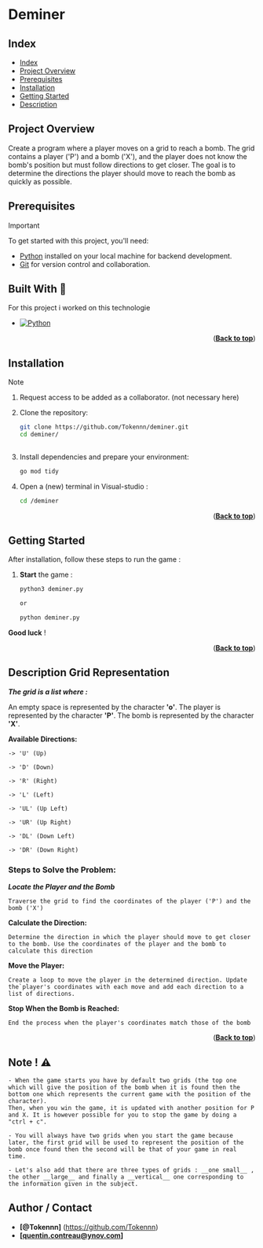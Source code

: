 # Deminer

<a name="readme-top"></a>

## Index
 
- [Index](#index)
- [Project Overview](#project-overview)
- [Prerequisites](#prerequisites)
- [Installation](#installation)
- [Getting Started](#getting-started)
- [Description](#description)
 
## Project Overview  

Create a program where a player moves on a grid to reach a bomb. The grid contains a player ('P') and a bomb ('X'), and the player does not know the bomb's position but must follow directions to get closer. The goal is to determine the directions the player should move to reach the bomb as quickly as possible.


## Prerequisites 
 
> [!IMPORTANT]
> To get started with this project, you'll need:
 
- [Python](https://www.python.org/downloads/) installed on your local machine for backend development.
- [Git](https://git-scm.com/downloads) for version control and collaboration.

## Built With 🔨
 
For this project i worked on this technologie
 
* [![Python][Python]][Python-url]

<p align="right">(<a href="#readme-top"><strong>Back to top</strong></a>)</p>
 

## Installation 
 
> [!NOTE]
>1. Request access to be added as a collaborator. (not necessary here)
 
2. Clone the repository:
   ```bash
   git clone https://github.com/Tokennn/deminer.git
   cd deminer/
 
3. Install dependencies and prepare your environment:
    ```bash
    go mod tidy
 
4. Open a (new) terminal in Visual-studio : 
    ```bash
    cd /deminer
    ```
 
<p align="right">(<a href="#readme-top"><strong>Back to top</strong></a>)</p>
 
 
## Getting Started  
 
After installation, follow these steps to run the game :
 
1. __Start__ the game :
    ```bash
    python3 deminer.py

    or 

    python deminer.py
 
 __Good luck__ !
 
<p align="right">(<a href="#readme-top"><strong>Back to top</strong></a>)</p>


## Description Grid Representation  


__*The grid is a list where :*__

An empty space is represented by the character __'o'__.
The player is represented by the character __'P'__.
The bomb is represented by the character __'X'__.

__Available Directions:__

    -> 'U' (Up)

    -> 'D' (Down)

    -> 'R' (Right)

    -> 'L' (Left)

    -> 'UL' (Up Left)

    -> 'UR' (Up Right)

    -> 'DL' (Down Left)

    -> 'DR' (Down Right)
    
 

### **Steps to Solve the Problem:**  

__*Locate the Player and the Bomb*__

```Traverse the grid to find the coordinates of the player ('P') and the bomb ('X')```

__Calculate the Direction:__

```Determine the direction in which the player should move to get closer to the bomb. Use the coordinates of the player and the bomb to calculate this direction```

__Move the Player:__

```Create a loop to move the player in the determined direction. Update the`player's coordinates with each move and add each direction to a list of directions.```

__Stop When the Bomb is Reached:__

```End the process when the player's coordinates match those of the bomb```

<p align="right">(<a href="#readme-top"><strong>Back to top</strong></a>)</p>


## Note ! ⚠️

``` 
- When the game starts you have by default two grids (the top one which will give the position of the bomb when it is found then the bottom one which represents the current game with the position of the character).
Then, when you win the game, it is updated with another position for P and X. It is however possible for you to stop the game by doing a "ctrl + c".

- You will always have two grids when you start the game because later, the first grid will be used to represent the position of the bomb once found then the second will be that of your game in real time.

- Let's also add that there are three types of grids : __one small__ , the other __large__ and finally a __vertical__ one corresponding to the information given in the subject.
```

## Author / Contact 
 
- __[@Tokennn]__ (https://github.com/Tokennn)
- __[quentin.contreau@ynov.com]__

<!-- (Markdown img link) : -->

[Python]: https://img.shields.io/badge/Python-grey?style=for-the-badge&logo=python

[Python-url]: https://www.python.org/
